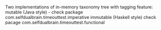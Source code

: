 Two implementations of in-memory taxonomy tree with tagging feature:
  mutable (Java style) - check package com.selfdualbrain.timeouttest.imperative
  immutable (Haskell style)  check pacage com.selfdualbrain.timeouttest.functional
  
  
